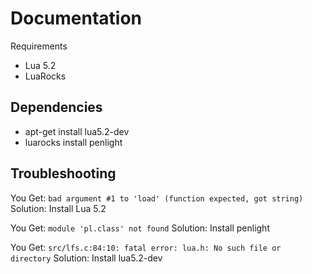 # Documentation

Requirements

- Lua 5.2
- LuaRocks

## Dependencies

- apt-get install lua5.2-dev
- luarocks install penlight

## Troubleshooting

You Get: `bad argument #1 to 'load' (function expected, got string)`
Solution: Install Lua 5.2

You Get: `module 'pl.class' not found`
Solution: Install penlight

You Get: `src/lfs.c:84:10: fatal error: lua.h: No such file or directory`
Solution: Install lua5.2-dev
